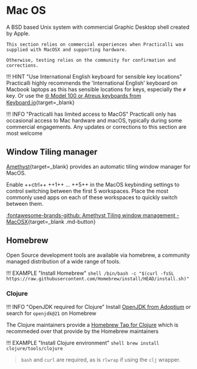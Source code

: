 # Mac OS

A BSD based Unix system with commercial Graphic Desktop shell created by Apple.

    This section relies on commercial experiences when Practicalli was supplied with MacOSX and supporting hardware.

    Otherwise, testing relies on the community for confirmation and corrections.


!!! HINT "Use International English keyboard for sensible key locations"
    Practicalli highly recommends the 'International English' keyboard on Macbook laptops as this has sensible locations for keys, especially the `#` key.
    Or use the [:globe_with_meridians: Model 100 or Atreus keyboards from Keyboard.io](https://shop.keyboard.io/){target=_blank}

!!! INFO "Practicalli has limited access to MacOS"
    Practicalli only has occasional access to Mac hardware and macOS, typically during some commercial engagements.  Any updates or corrections to this section are most welcome

## Window Tiling manager

[Amethyst](https://ianyh.com/amethyst/){target=_blank} provides an automatic tiling window manager for MacOS.

Enable ++ctrl++ ++1++ ... ++5++ in the MacOS keybinding settings to control switching between the first 5 workspaces. Place the most commonly used apps on each of these workspaces to quickly switch between them.

[:fontawesome-brands-github: Amethyst Tiling window management - MacOSX](https://github.com/ianyh/Amethyst){target=_blank .md-button}


## Homebrew

Open Source development tools are available via homebrew, a community managed distribution of a wide range of tools.

!!! EXAMPLE "Install Homebrew"
    ```shell
    /bin/bash -c "$(curl -fsSL https://raw.githubusercontent.com/Homebrew/install/HEAD/install.sh)"
    ```

### Clojure

!!! INFO "OpenJDK required for Clojure"
    Install [OpenJDK from Adoptium](https://adoptium.net/) or search for `openjdk@21` on Homebrew

The Clojure maintainers provide a [Homebrew Tap for Clojure](https://github.com/clojure/homebrew-tools) which is recommeded over that provide by the Homebrew maintainers

!!! EXAMPLE "Install Clojure environment"
    ```shell
    brew install clojure/tools/clojure
    ```
> `bash` and `curl` are required, as is `rlwrap` if using the `clj` wrapper.
